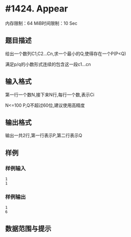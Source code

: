 # #1424. Appear

内存限制：64 MiB时间限制：10 Sec

## 题目描述

给出一个数列C1,C2...Cn,求一个最小的Q,使得存在一个P(P<Q)

满足p/q的小数形式连续的包含这一段c1...cn

## 输入格式

第一行一个数N,接下来N行,每行一个数,表示Ci

N<=100 P,Q不超过60位,建议使用高精度

## 输出格式

输出一共2行,第一行表示P,第二行表示Q

## 样例

### 样例输入

    
    1
    1
    
    

### 样例输出

    
    1
    6
    
    

## 数据范围与提示
